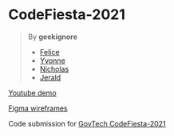 # CodeFiesta-2021

> By **geekignore**
> - [Felice](https://github.com/felicepng/)
> - [Yvonne](https://github.com/yvonnelhs/)
> - [Nicholas](http://github.com/oversparkling/)
> - [Jerald](http://github.com/jeraldlyh/)

[Youtube demo](https://www.youtube.com/watch?v=x_qPzHPEdz4&ab_channel=xDevolution_)

[Figma wireframes](https://www.figma.com/proto/EDMnKAMo2zEnmK19In2G18/Untitled?node-id=60%3A563&scaling=scale-down&page-id=0%3A1)

Code submission for [GovTech CodeFiesta-2021](https://codefiesta.sg/)
